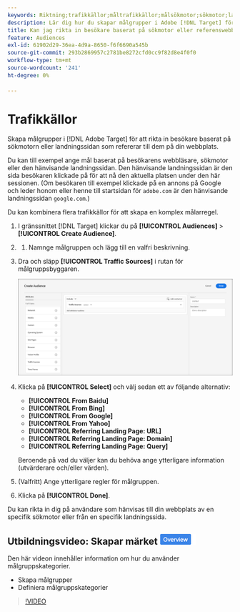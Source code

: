 ```yaml
---
keywords: Riktning;trafikkällor;måltrafikkällor;målsökmotor;sökmotor;landningssida;målstartsida;hänvisande landningssida
description: Lär dig hur du skapar målgrupper i Adobe [!DNL Target] för att rikta in besökare baserat på sökmotorn eller landningssidan som refererar till dem på din webbplats.
title: Kan jag rikta in besökare baserat på sökmotor eller referenswebbplats?
feature: Audiences
exl-id: 61902d29-36ea-4d9a-8650-f6f6690a545b
source-git-commit: 293b2869957c2781be8272cfd0cc9f82d8e4f0f0
workflow-type: tm+mt
source-wordcount: '241'
ht-degree: 0%

---
```


# Trafikkällor

Skapa målgrupper i [!DNL Adobe Target] för att rikta in besökare baserat på sökmotorn eller landningssidan som refererar till dem på din webbplats.

Du kan till exempel ange mål baserat på besökarens webbläsare, sökmotor eller den hänvisande landningssidan. Den hänvisande landningssidan är den sida besökaren klickade på för att nå den aktuella platsen under den här sessionen. (Om besökaren till exempel klickade på en annons på Google och leder honom eller henne till startsidan för `adobe.com` är den hänvisande landningssidan `google.com`.)

Du kan kombinera flera trafikkällor för att skapa en komplex målarregel.

1. I gränssnittet [!DNL Target] klickar du på **[!UICONTROL Audiences]** > **[!UICONTROL Create Audience]**.
1. 
   1. Namnge målgruppen och lägg till en valfri beskrivning.
1. Dra och släpp **[!UICONTROL Traffic Sources]** i rutan för målgruppsbyggaren.

   ![target_trafik_source image](assets/target_traffic_source.png)

1. Klicka på **[!UICONTROL Select]** och välj sedan ett av följande alternativ:

   * **[!UICONTROL From Baidu]**
   * **[!UICONTROL From Bing]**
   * **[!UICONTROL From Google]**
   * **[!UICONTROL From Yahoo]**
   * **[!UICONTROL Referring Landing Page: URL]**
   * **[!UICONTROL Referring Landing Page: Domain]**
   * **[!UICONTROL Referring Landing Page: Query]**

   Beroende på vad du väljer kan du behöva ange ytterligare information (utvärderare och/eller värden).

1. (Valfritt) Ange ytterligare regler för målgruppen.
1. Klicka på **[!UICONTROL Done]**.

Du kan rikta in dig på användare som hänvisas till din webbplats av en specifik sökmotor eller från en specifik landningssida.

## Utbildningsvideo: Skapar märket ![Översikt](/help/main/assets/overview.png)

Den här videon innehåller information om hur du använder målgruppskategorier.

* Skapa målgrupper
* Definiera målgruppskategorier

>[!VIDEO](https://video.tv.adobe.com/v/17392)
